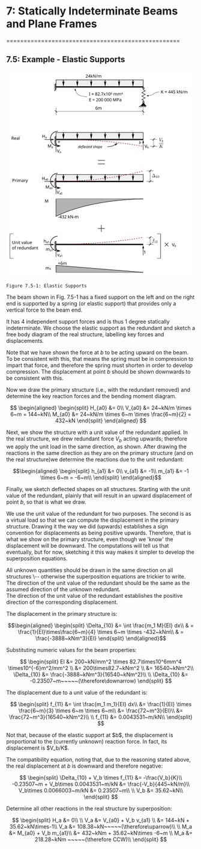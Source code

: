# 7: Statically Indeterminate Beams and Plane Frames
==================================================

## 7.5: Example - Elastic Supports

![Figure 7.5-1: Spring Support](../../../../images/sibeams/flexibility/examples/elastic-supports/elastic-support-1.svg)

    Figure 7.5-1: Elastic Supports

The beam shown in Fig. 7.5-1 has a fixed support on the left and on
the right end is supported by a spring (or elastic support) that
provides only a vertical force to the beam end.

It has 4 independent support forces and is thus 1 degree statically
indeterminate. We choose the elastic support as the redundant and sketch
a free body diagram of the real structure, labelling key forces and
displacements.

Note that we have shown the force at _b_ to be acting upward on the
beam. To be consistent with this, that means the spring must be in
compression to impart that force, and therefore the spring must shorten
in order to develop compression. The displacement at point _b_ should be
shown downwards to be consistent with this.

Now we draw the primary structure (i.e., with the redundant removed) and
determine the key reaction forces and the bending moment diagram.

$$
\begin{aligned}
\begin{split}
H_{a0} &= 0\\
V_{a0} &= 24~kN/m \times 6~m = 144~kN\\
M_{a0} &= 24~kN/m \times 6~m \times \frac{6~m}{2} = 432~kN
\end{split}
\end{aligned}
$$

Next, we show the structure with a unit value of the redundant applied.
In the real structure, we drew redundant force $V_b$ acting upwards;
therefore we apply the unit load in the same direction, as shown. After
drawing the reactions in the same direction as they are on the primary
structure (and on the real structure)we determine the reactions due to
the unit redundant:

$$\begin{aligned}
\begin{split}
h_{a1} &= 0\\
v_{a1} &= -1\\
m_{a1} &= -1 \times 6~m = -6~m\\
\end{split}
\end{aligned}$$

Finally, we sketch deflected shapes on all structures. Starting with the
unit value of the redundant, plainly that will result in an upward
displacement of point _b_, so that is what we draw.

We use the unit value of the redundant for two purposes. The second is
as a virtual load so that we can compute the displacement in the primary
structure. Drawing it the way we did (upwards) establishes a sign
convention for displacements as being positive upwards. Therefore, that
is what we show on the primary structure, even though we \'know\' the
displacement will be downward. The computations will tell us that
eventually, but for now, sketching it this way makes it simpler to
develop the superposition equations.

<div class="admonition important">
All unknown quantities should be drawn in the same direction on all
structures \-- otherwise the superposition equations are trickier to
write.
</div>

<div class="admonition important">
The direction of the unit value of the redundant should be the same as
the assumed direction of the unknown redundant.
</div>

<div class="admonition important">
The direction of the unit value of the redundant establishes the
positive direction of the corresponding displacement.
</div>

The displacement in the primary structure is:

$$\begin{aligned}
\begin{split}
\Delta_{10} &= \int \frac{m_1 M}{EI} dx\\
            & = \frac{1}{EI}\times\frac{6~m}{4} \times 6~m \times -432~kNm\\
            & = \frac{-3888~kNm^3}{EI}
\end{split}
\end{aligned}$$

Substituting numeric values for the beam properties:

$$
\begin{split}
EI &= 200~kN/mm^2 \times 82.7\times10^6mm^4 \times10^{-6}m^2/mm^2 \\
   &= 200\times82.7~kNm^2 \\
   &= 16540~kNm^2\\
\Delta_{10} &= \frac{-3888~kNm^3}{16540~kNm^2}\\
\\
\Delta_{10} &= -0.23507~m~~~~~(\therefore\downarrow)
\end{split}
$$

The displacement due to a unit value of the redundant is:

$$
\begin{split}
f_{11} &= \int \frac{m_1 m_1}{EI} dx\\
       &= \frac{1}{EI} \times \frac{6~m}{3} \times 6~m \times 6~m\\
       &= \frac{72~m^3}{EI}\\
       &= \frac{72~m^3}{16540~kNm^2}\\
\\
f_{11} &= 0.0043531~m/kN\\
\end{split}
$$

<div class="admonition important">
Not that, because of the elastic support at $b$, the displacement
is proportional to the (currently unknown) reaction force.
In fact, its displacement is $V_b/K$.
</div>

The compatibility equation, noting that, due to the reasoning stated
above, the real displacement at _b_ is downward and therefore negative:

$$
\begin{split}
\Delta_{10} + V_b \times f_{11} &= -\frac{V_b}{K}\\
-0.23507~m + V_b\times 0.0043531~m/kN &= \frac{-V_b}{445~kN/m}\\
V_b\times 0.0066003~m/kN &= 0.23507~m\\
\\
V_b &= 35.62~kN\\
\end{split}
$$

Determine all other reactions in the real structure by superposition:

$$
\begin{split}
H_a &= 0\\
\\
V_a &= V_{a0} + V_b v_{a1} \\
    &= 144~kN + 35.62~kN\times-1\\
V_a &= 108.38~kN~~~~~(\therefore\uparrow)\\
\\
M_a &= M_{a0} + V_b m_{a1}\\
    &= 432~kNm + 35.62~kN\times -6~m \\
M_a &= 218.28~kNm ~~~~~(\therefore CCW)\\
\end{split}
$$

